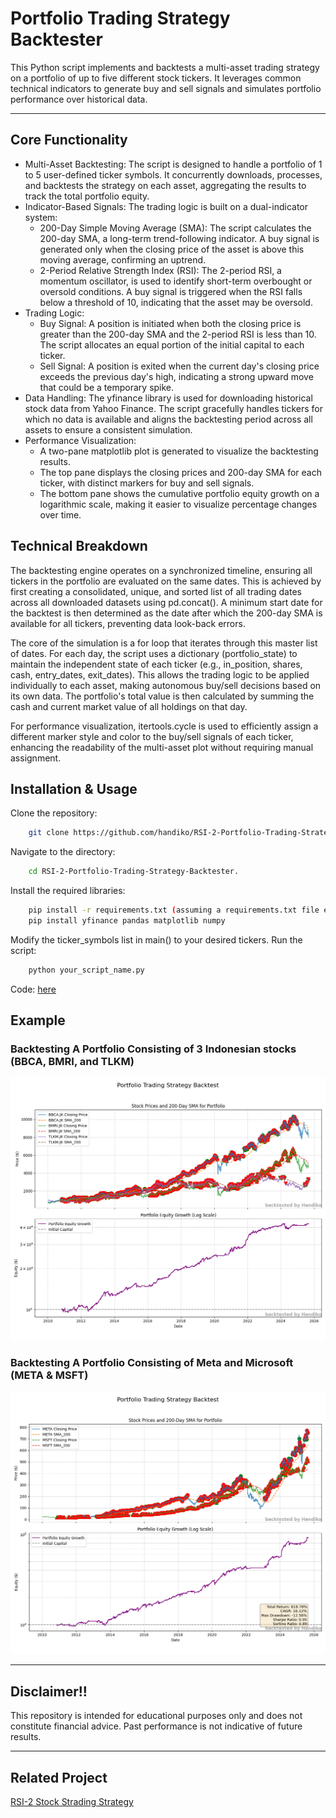 # Portfolio Trading Strategy Backtester
This Python script implements and backtests a multi-asset trading strategy on a portfolio of up to five different stock tickers. It leverages common technical indicators to generate buy and sell signals and simulates portfolio performance over historical data.

---

## Core Functionality
* Multi-Asset Backtesting: The script is designed to handle a portfolio of 1 to 5 user-defined ticker symbols. It concurrently downloads, processes, and backtests the strategy on each asset, aggregating the results to track the total portfolio equity.
* Indicator-Based Signals: The trading logic is built on a dual-indicator system:
  * 200-Day Simple Moving Average (SMA): The script calculates the 200-day SMA, a long-term trend-following indicator. A buy signal is generated only when the closing price of the asset is above this moving average, confirming an uptrend.
  * 2-Period Relative Strength Index (RSI): The 2-period RSI, a momentum oscillator, is used to identify short-term overbought or oversold conditions. A buy signal is triggered when the RSI falls below a threshold of 10, indicating that the asset may be oversold.
* Trading Logic:
  * Buy Signal: A position is initiated when both the closing price is greater than the 200-day SMA and the 2-period RSI is less than 10. The script allocates an equal portion of the initial capital to each ticker.
  * Sell Signal: A position is exited when the current day's closing price exceeds the previous day's high, indicating a strong upward move that could be a temporary spike.
* Data Handling: The yfinance library is used for downloading historical stock data from Yahoo Finance. The script gracefully handles tickers for which no data is available and aligns the backtesting period across all assets to ensure a consistent simulation.
* Performance Visualization:
  * A two-pane matplotlib plot is generated to visualize the backtesting results.
  * The top pane displays the closing prices and 200-day SMA for each ticker, with distinct markers for buy and sell signals.
  * The bottom pane shows the cumulative portfolio equity growth on a logarithmic scale, making it easier to visualize percentage changes over time.

## Technical Breakdown
The backtesting engine operates on a synchronized timeline, ensuring all tickers in the portfolio are evaluated on the same dates. This is achieved by first creating a consolidated, unique, and sorted list of all trading dates across all downloaded datasets using pd.concat(). A minimum start date for the backtest is then determined as the date after which the 200-day SMA is available for all tickers, preventing data look-back errors.

The core of the simulation is a for loop that iterates through this master list of dates. For each day, the script uses a dictionary (portfolio_state) to maintain the independent state of each ticker (e.g., in_position, shares, cash, entry_dates, exit_dates). This allows the trading logic to be applied individually to each asset, making autonomous buy/sell decisions based on its own data. The portfolio's total value is then calculated by summing the cash and current market value of all holdings on that day.

For performance visualization, itertools.cycle is used to efficiently assign a different marker style and color to the buy/sell signals of each ticker, enhancing the readability of the multi-asset plot without requiring manual assignment.

## Installation & Usage
Clone the repository:
```bash
    git clone https://github.com/handiko/RSI-2-Portfolio-Trading-Strategy-Backtester.git
```

Navigate to the directory:
```bash
    cd RSI-2-Portfolio-Trading-Strategy-Backtester.
```

Install the required libraries:
```bash
    pip install -r requirements.txt (assuming a requirements.txt file exists) or manually:
    pip install yfinance pandas matplotlib numpy
```

Modify the ticker_symbols list in main() to your desired tickers.
Run the script:
```bash
    python your_script_name.py
```

Code: [here](https://github.com/handiko/RSI-2-Portfolio-Trading-Strategy-Backtester/blob/main/JupyterNotebook/Portfolio%20Mode%20-%202-RSI%20Trading%20Strategy.ipynb)

## Example
### Backtesting A Portfolio Consisting of 3 Indonesian stocks (BBCA, BMRI, and TLKM)
![](./portfolio_trading_strategy_plot_3_tickers.png)


### Backtesting A Portfolio Consisting of Meta and Microsoft (META & MSFT)
![](./portfolio_trading_strategy_plot_2_tickers.png)

---

## Disclaimer!!
This repository is intended for educational purposes only and does not constitute financial advice. Past performance is not indicative of future results.

---

## Related Project
[RSI-2 Stock Strading Strategy](https://github.com/handiko/RSI-2-Stock-Trading-Strategy/blob/main/README.md)
